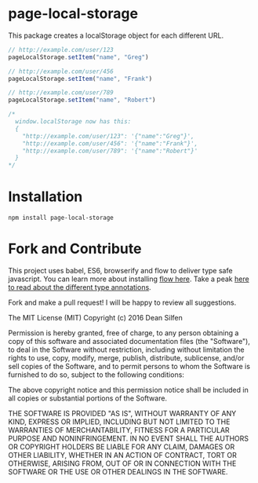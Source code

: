 # page-local-storage

This package creates a localStorage object for each different URL.

```javascript
// http://example.com/user/123
pageLocalStorage.setItem("name", "Greg")

// http://example.com/user/456
pageLocalStorage.setItem("name", "Frank")

// http://example.com/user/789
pageLocalStorage.setItem("name", "Robert")

/*
  window.localStorage now has this:
  {
    "http://example.com/user/123": '{"name":"Greg"}',
    "http://example.com/user/456": '{"name":"Frank"}',
    "http://example.com/user/789": '{"name":"Robert"}'
  }
*/
```

# Installation

`npm install page-local-storage`

# Fork and Contribute

This project uses babel, ES6, browserify and flow to deliver type safe javascript. You can learn more about installing [flow here](http://flowtype.org/docs/getting-started.html#_). Take a peak [here to read about the different type annotations](http://flowtype.org/docs/quick-reference.html#_).

Fork and make a pull request! I will be happy to review all suggestions.

The MIT License (MIT)
Copyright (c) 2016 Dean Silfen

Permission is hereby granted, free of charge, to any person obtaining a copy of this software and associated documentation files (the "Software"), to deal in the Software without restriction, including without limitation the rights to use, copy, modify, merge, publish, distribute, sublicense, and/or sell copies of the Software, and to permit persons to whom the Software is furnished to do so, subject to the following conditions:

The above copyright notice and this permission notice shall be included in all copies or substantial portions of the Software.

THE SOFTWARE IS PROVIDED "AS IS", WITHOUT WARRANTY OF ANY KIND, EXPRESS OR IMPLIED, INCLUDING BUT NOT LIMITED TO THE WARRANTIES OF MERCHANTABILITY, FITNESS FOR A PARTICULAR PURPOSE AND NONINFRINGEMENT. IN NO EVENT SHALL THE AUTHORS OR COPYRIGHT HOLDERS BE LIABLE FOR ANY CLAIM, DAMAGES OR OTHER LIABILITY, WHETHER IN AN ACTION OF CONTRACT, TORT OR OTHERWISE, ARISING FROM, OUT OF OR IN CONNECTION WITH THE SOFTWARE OR THE USE OR OTHER DEALINGS IN THE SOFTWARE.
